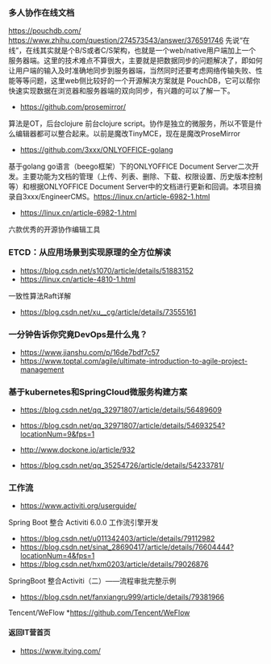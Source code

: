 ### 多人协作在线文档
https://pouchdb.com/
https://www.zhihu.com/question/274573543/answer/376591746
先说“在线”，在线其实就是个B/S或者C/S架构，也就是一个web/native用户端加上一个服务器端。这里的技术难点不算很大，主要就是把数据同步的问题解决了，即如何让用户端的输入及时准确地同步到服务器端，当然同时还要考虑网络传输失败、性能等等问题，这里web侧比较好的一个开源解决方案就是 PouchDB，它可以帮你快速实现数据在浏览器和服务器端的双向同步，有兴趣的可以了解一下。
- https://github.com/prosemirror/ 

算法是OT，后台clojure 前台clojure script。协作是独立的微服务，所以不管是什么编辑器都可以整合起来。以前是魔改TinyMCE，现在是魔改ProseMirror

- https://github.com/3xxx/ONLYOFFICE-golang

基于golang go语言（beego框架）下的ONLYOFFICE Document Server二次开发。主要功能为文档的管理（上传、列表、删除、下载、权限设置、历史版本控制等）和根据ONLYOFFICE Document Server中的文档进行更新和回调。本项目摘录自3xxx/EngineerCMS。https://linux.cn/article-6982-1.html

- https://linux.cn/article-6982-1.html

六款优秀的开源协作编辑工具

### ETCD：从应用场景到实现原理的全方位解读
- https://blog.csdn.net/s1070/article/details/51883152
- https://linux.cn/article-4810-1.html

一致性算法Raft详解
- https://blog.csdn.net/xu__cg/article/details/73555161

### 一分钟告诉你究竟DevOps是什么鬼？
- https://www.jianshu.com/p/16de7bdf7c57
- https://www.toptal.com/agile/ultimate-introduction-to-agile-project-management

### 基于kubernetes和SpringCloud微服务构建方案
- https://blog.csdn.net/qq_32971807/article/details/56489609
- https://blog.csdn.net/qq_32971807/article/details/54693254?locationNum=9&fps=1 

- http://www.dockone.io/article/932
- https://blog.csdn.net/qq_35254726/article/details/54233781/

### 工作流
* https://www.activiti.org/userguide/



Spring Boot 整合 Activiti 6.0.0 工作流引擎开发
* https://blog.csdn.net/u011342403/article/details/79112982
* https://blog.csdn.net/sinat_28690417/article/details/76604444?locationNum=4&fps=1
* https://blog.csdn.net/hxm0203/article/details/79026876

SpringBoot 整合Activiti（二）——流程审批完整示例
* https://blog.csdn.net/fanxiangru999/article/details/79381966

Tencent/WeFlow
*https://github.com/Tencent/WeFlow

#### 返回IT营首页
* https://www.itying.com/











